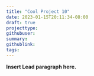 ```yaml
---
title: "Cool Project 10"
date: 2023-01-15T20:11:34-08:00
draft: true
projecttype:
githubuser:
summary: 
githublink:
tags:
---
```


**Insert Lead paragraph here.**

